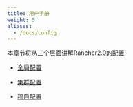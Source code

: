 ```yaml
---
title: 用户手册
weight: 5
aliases:
  - /docs/config
---
```


本章节将从三个层面讲解Rancher2.0的配置:

- [全局配置](./global)

- [集群配置](./clusters)

- [项目配置](./projects)